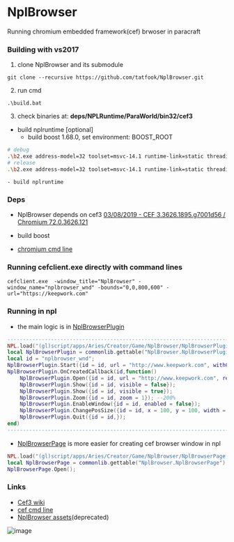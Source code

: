 # NplBrowser
Running chromium embedded framework(cef) brwoser in paracraft

### Building with vs2017
 1. clone NplBrowser and its submodule
```
git clone --recursive https://github.com/tatfook/NplBrowser.git
```
 2. run cmd 
```
.\build.bat
```
 3. check binaries at: **deps/NPLRuntime/ParaWorld/bin32/cef3**
- build nplruntime [optional]
    - build boost 1.68.0, set environment: BOOST_ROOT
 ```bash
# debug
.\b2.exe address-model=32 toolset=msvc-14.1 runtime-link=static threading=multi variant=debug --with-thread --with-date_time --with-filesystem --with-system --with-chrono --with-signals --with-serialization --with-iostreams --with-regex stage
# release
.\b2.exe address-model=32 toolset=msvc-14.1 runtime-link=static threading=multi variant=release --with-thread --with-date_time --with-filesystem --with-system --with-chrono --with-signals --with-serialization --with-iostreams --with-regex stage
``` 
    - build nplruntime

### Deps
 - NplBrowser depends on cef3 [03/08/2019 - CEF 3.3626.1895.g7001d56 / Chromium 72.0.3626.121](http://opensource.spotify.com/cefbuilds/index.html)
 - build boost 

- [chromium cmd line](https://bitbucket.org/chromiumembedded/cef/wiki/GeneralUsage#markdown-header-command-line-arguments)
### Running cefclient.exe directly with command lines
```
cefclient.exe  -window_title="NplBrowser" -window_name="nplbrowser_wnd" -bounds="0,0,800,600" -url="https://keepwork.com"
```

### Running in npl
 - the main logic is in [NplBrowserPlugin](https://github.com/NPLPackages/paracraft/blob/master/script/apps/Aries/Creator/Game/NplBrowser/NplBrowserPlugin.lua)

```lua
---------------------------------------------------------------------------
NPL.load("(gl)script/apps/Aries/Creator/Game/NplBrowser/NplBrowserPlugin.lua");
local NplBrowserPlugin = commonlib.gettable("NplBrowser.NplBrowserPlugin");
local id = "nplbrowser_wnd";
NplBrowserPlugin.Start({id = id, url = "http://www.keepwork.com", withControl = true, x = 200, y = 200, width = 800, height = 600, });
NplBrowserPlugin.OnCreatedCallback(id,function()
    NplBrowserPlugin.Open({id = id, url = "http://www.keepwork.com", resize = true, x = 100, y = 100, width = 300, height = 300, });
    NplBrowserPlugin.Show({id = id, visible = false});
    NplBrowserPlugin.Show({id = id, visible = true});
    NplBrowserPlugin.Zoom({id = id, zoom = 1}); --200%
    NplBrowserPlugin.EnableWindow({id = id, enabled = false});
    NplBrowserPlugin.ChangePosSize({id = id, x = 100, y = 100, width = 800, height = 400, });
    NplBrowserPlugin.Quit({id = id,});
end)
---------------------------------------------------------------------------
```
 - [NplBrowserPage](https://github.com/NPLPackages/paracraft/blob/master/script/apps/Aries/Creator/Game/NplBrowser/NplBrowserPage.lua) is more easier for creating cef browser window in npl
```lua
NPL.load("(gl)script/apps/Aries/Creator/Game/NplBrowser/NplBrowserPage.lua");
local NplBrowserPage = commonlib.gettable("NplBrowser.NplBrowserPage");
NplBrowserPage.Open();
```
### Links
- [Cef3 wiki](https://bitbucket.org/chromiumembedded/cef/wiki/Home)
- [cef cmd line](https://peter.sh/experiments/chromium-command-line-switches/)
- [NplBrowser assets](https://api.github.com/repos/tatfook/NplBrowser/releases?per_page=100)(deprecated)

![image](https://user-images.githubusercontent.com/5885941/55061101-e26efe80-50ad-11e9-94a9-edd185e880bd.png)



